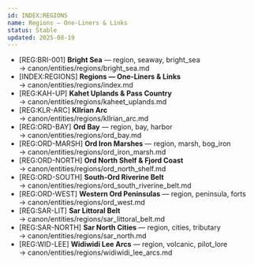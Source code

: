 ```yaml
---
id: INDEX:REGIONS
name: Regions — One-Liners & Links
status: Stable
updated: 2025-08-19
---
```


- [REG:BRI-001] **Bright Sea** — region, seaway, bright_sea  
  → canon/entities/regions/bright_sea.md
- [INDEX:REGIONS] **Regions — One-Liners & Links**  
  → canon/entities/regions/index.md
- [REG:KAH-UP] **Kahet Uplands & Pass Country**  
  → canon/entities/regions/kaheet_uplands.md
- [REG:KLR-ARC] **Kllrian Arc**  
  → canon/entities/regions/kllrian_arc.md
- [REG:ORD-BAY] **Ord Bay** — region, bay, harbor  
  → canon/entities/regions/ord_bay.md
- [REG:ORD-MARSH] **Ord Iron Marshes** — region, marsh, bog_iron  
  → canon/entities/regions/ord_iron_marsh.md
- [REG:ORD-NORTH] **Ord North Shelf & Fjord Coast**  
  → canon/entities/regions/ord_north_shelf.md
- [REG:ORD-SOUTH] **South-Ord Riverine Belt**  
  → canon/entities/regions/ord_south_riverine_belt.md
- [REG:ORD-WEST] **Western Ord Peninsulas** — region, peninsula, forts  
  → canon/entities/regions/ord_west.md
- [REG:SAR-LIT] **Sar Littoral Belt**  
  → canon/entities/regions/sar_littoral_belt.md
- [REG:SAR-NORTH] **Sar North Cities** — region, cities, tributary  
  → canon/entities/regions/sar_north.md
- [REG:WID-LEE] **Widiwidi Lee Arcs** — region, volcanic, pilot_lore  
  → canon/entities/regions/widiwidi_lee_arcs.md
